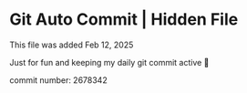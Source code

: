 # Git Auto Commit | Hidden File

This file was added Feb 12, 2025

Just for fun and keeping my daily git commit active 🤪

commit number: 2678342
